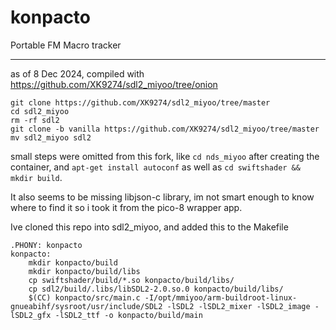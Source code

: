 # konpacto
 Portable FM Macro tracker

---

as of 8 Dec 2024, compiled with https://github.com/XK9274/sdl2_miyoo/tree/onion

```
git clone https://github.com/XK9274/sdl2_miyoo/tree/master
cd sdl2_miyoo
rm -rf sdl2
git clone -b vanilla https://github.com/XK9274/sdl2_miyoo/tree/master
mv sdl2_miyoo sdl2
```

small steps were omitted from this fork, like `cd nds_miyoo` after creating the container, and `apt-get install autoconf` as well as `cd swiftshader && mkdir build`.

It also seems to be missing libjson-c library, im not smart enough to know where to find it so i took it from the pico-8 wrapper app.

Ive cloned this repo into sdl2_miyoo, and added this to the Makefile
```
.PHONY: konpacto
konpacto:
	mkdir konpacto/build
	mkdir konpacto/build/libs
	cp swiftshader/build/*.so konpacto/build/libs/
	cp sdl2/build/.libs/libSDL2-2.0.so.0 konpacto/build/libs/
	$(CC) konpacto/src/main.c -I/opt/mmiyoo/arm-buildroot-linux-gnueabihf/sysroot/usr/include/SDL2 -lSDL2 -lSDL2_mixer -lSDL2_image -lSDL2_gfx -lSDL2_ttf -o konpacto/build/main
```